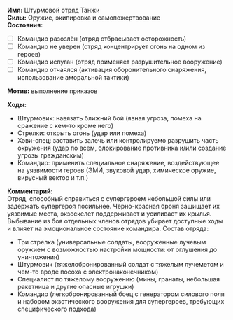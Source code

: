 **Имя:** Штурмовой отряд Танжи  
**Силы:** Оружие, экипировка и самопожертвование    
**Состояния:**  
- [ ]	Командир разозлён (отряд отбрасывает осторожность)
- [ ]	Командир не уверен (отряд концентрирует огонь на одном из героев)
- [ ]	Командир испуган (отряд применяет разрушительное вооружение)
- [ ]	Командир отчаялся (активация оборонительного снаряжения, использование аморальной тактики)

**Мотив:** выполнение приказов  

**Ходы:**
-	Штурмовик: навязать ближний бой (явная угроза, помеха на сражение с кем-то кроме него)
-	Стрелки: открыть огонь (удар или помеха)
-	Хэви-спец: заставить залечь или контролируемо разрушить часть окружения (удар по всем, блокирование противника и/или создание угрозы гражданским)
-	Командир: применить специальное снаряжение, воздействующее на уязвимости героев (ЭМИ, звуковой удар, химическое оружие, вирусный вектор и т.п.)

**Комментарий:**  
Отряд, способный справиться с супергероем небольшой силы или задержать супергероя посильнее. Чёрно-красная броня защищает их уязвимые места, экзоскелет поддерживает и усиливает их крылья. Выбывание из боя отдельных членов отрядов убирает доступные ходы и влияет на эмоциональное состояние командира.
Состав отряда:  
- Три стрелка (универсальные солдаты, вооруженные лучевым оружием с возможностью настройки мощности: от оглушения до уничтожения)
- Штурмовик (тяжелобронированный солдат с тяжелым лучеметом и чем-то вроде посоха с электронаконечником)
- Специалист по тяжелому вооружению (мины, гранаты, небольшая ракетница и другие опасные игрушки)
- Командир (легкобронированный боец с генератором силового поля и набором экзотического вооружения для супергероев, требующих специфического подхода)
